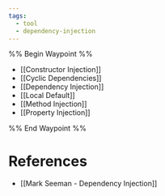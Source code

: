 ```yaml
---
tags:
  - tool
  - dependency-injection
---
```


%% Begin Waypoint %%
- [[Constructor Injection]]
- [[Cyclic Dependencies]]
- [[Dependency Injection]]
- [[Local Default]]
- [[Method Injection]]
- [[Property Injection]]

%% End Waypoint %%

# References

- [[Mark Seeman - Dependency Injection]]
